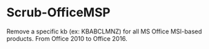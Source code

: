 # Scrub-OfficeMSP
Remove a specific kb (ex: KBABCLMNZ) for all MS Office MSI-based products.
From Office 2010 to Office 2016.
